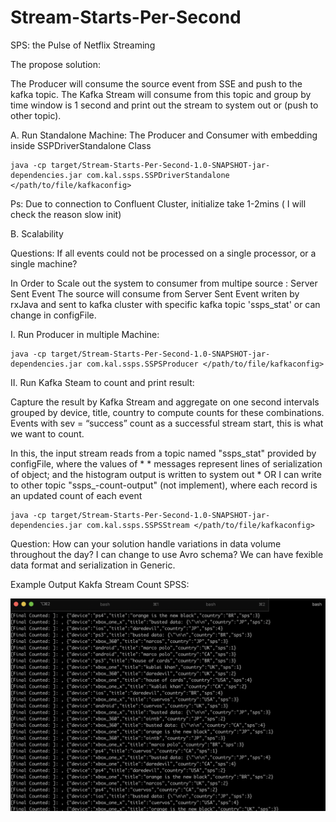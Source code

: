 # Stream-Starts-Per-Second
SPS: the Pulse of Netflix Streaming

The propose solution: 

The Producer will consume the source event from SSE and push to the kafka topic. The Kafka Stream will consume from this topic and group by time window is 1 second and print out the stream to system out or (push to other topic).

A. Run Standalone Machine:
The Producer and Consumer with embedding inside SSPDriverStandalone Class

```
java -cp target/Stream-Starts-Per-Second-1.0-SNAPSHOT-jar-dependencies.jar com.kal.ssps.SSPDriverStandalone </path/to/file/kafkaconfig>
```
Ps: Due to connection to Confluent Cluster, initialize take 1-2mins ( I will check the reason slow init)

B. Scalability

 Questions: If all events could not be processed on a single processor, or a single machine?

In Order to Scale out the system to consumer from multipe source : Server Sent Event 
The source will consume from Server Sent Event writen by rxJava and sent to kafka cluster with specific kafka topic 'ssps_stat' or can change in configFile.

I. Run Producer in multiple Machine:

```
java -cp target/Stream-Starts-Per-Second-1.0-SNAPSHOT-jar-dependencies.jar com.kal.ssps.SSPSProducer </path/to/file/kafkaconfig>
```

II. Run Kafka Steam to count and print result:

Capture the result by Kafka Stream and aggregate on one second intervals grouped by device, title, country to compute counts for these combinations. Events with sev = “success” count as a successful stream start, this is what we want to count.

In this, the input stream reads from a topic named "ssps_stat" provided by configFile, where the values of
     *  * messages represent lines of serialization of object; and the histogram output is written to system out
     *  OR I can write to other topic "ssps_-count-output" (not implement), where each record is an updated count of each event

```
java -cp target/Stream-Starts-Per-Second-1.0-SNAPSHOT-jar-dependencies.jar com.kal.ssps.SSPSStream </path/to/file/kafkaconfig>
```

Question: How can your solution handle variations in data volume throughout the day?
I can change to use Avro schema? We can have fexible data format and serialization in Generic.


Example Output Kakfa Stream Count SPSS:

![stream count](https://github.com/ldkhanh/Stream-Starts-Per-Second/blob/master/Sample%20Output%20From%20KafkaStream%20Count.png)
